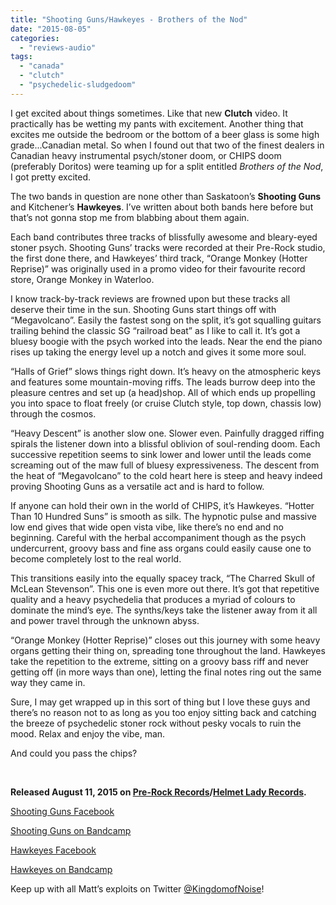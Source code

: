 ```yaml
---
title: "Shooting Guns/Hawkeyes - Brothers of the Nod"
date: "2015-08-05"
categories: 
  - "reviews-audio"
tags: 
  - "canada"
  - "clutch"
  - "psychedelic-sludgedoom"
---
```


I get excited about things sometimes. Like that new **Clutch** video. It practically has be wetting my pants with excitement. Another thing that excites me outside the bedroom or the bottom of a beer glass is some high grade...Canadian metal. So when I found out that two of the finest dealers in Canadian heavy instrumental psych/stoner doom, or CHIPS doom (preferably Doritos) were teaming up for a split entitled _Brothers of the Nod_, I got pretty excited.

The two bands in question are none other than Saskatoon’s **Shooting Guns** and Kitchener’s **Hawkeyes**. I’ve written about both bands here before but that’s not gonna stop me from blabbing about them again.

Each band contributes three tracks of blissfully awesome and bleary-eyed stoner psych. Shooting Guns’ tracks were recorded at their Pre-Rock studio, the first done there, and Hawkeyes’ third track, “Orange Monkey (Hotter Reprise)” was originally used in a promo video for their favourite record store, Orange Monkey in Waterloo.

I know track-by-track reviews are frowned upon but these tracks all deserve their time in the sun. Shooting Guns start things off with “Megavolcano”. Easily the fastest song on the split, it’s got squalling guitars trailing behind the classic SG “railroad beat” as I like to call it. It’s got a bluesy boogie with the psych worked into the leads. Near the end the piano rises up taking the energy level up a notch and gives it some more soul.

“Halls of Grief” slows things right down. It’s heavy on the atmospheric keys and features some mountain-moving riffs. The leads burrow deep into the pleasure centres and set up (a head)shop. All of which ends up propelling you into space to float freely (or cruise Clutch style, top down, chassis low) through the cosmos.

“Heavy Descent” is another slow one. Slower even. Painfully dragged riffing spirals the listener down into a blissful oblivion of soul-rending doom. Each successive repetition seems to sink lower and lower until the leads come screaming out of the maw full of bluesy expressiveness. The descent from the heat of “Megavolcano” to the cold heart here is steep and heavy indeed proving Shooting Guns as a versatile act and is hard to follow.

If anyone can hold their own in the world of CHIPS, it’s Hawkeyes. “Hotter Than 10 Hundred Suns” is smooth as silk. The hypnotic pulse and massive low end gives that wide open vista vibe, like there’s no end and no beginning. Careful with the herbal accompaniment though as the psych undercurrent, groovy bass and fine ass organs could easily cause one to become completely lost to the real world.

This transitions easily into the equally spacey track, “The Charred Skull of McLean Stevenson”. This one is even more out there. It’s got that repetitive quality and a heavy psychedelia that produces a myriad of colours to dominate the mind’s eye. The synths/keys take the listener away from it all and power travel through the unknown abyss.

“Orange Monkey (Hotter Reprise)” closes out this journey with some heavy organs getting their thing on, spreading tone throughout the land. Hawkeyes take the repetition to the extreme, sitting on a groovy bass riff and never getting off (in more ways than one), letting the final notes ring out the same way they came in.

Sure, I may get wrapped up in this sort of thing but I love these guys and there’s no reason not to as long as you too enjoy sitting back and catching the breeze of psychedelic stoner rock without pesky vocals to ruin the mood. Relax and enjoy the vibe, man.

And could you pass the chips?

 

**Released August 11, 2015 on [Pre-Rock Records](http://www.prerockrecords.com/)/[Helmet Lady Records](http://helmetladyrecords.com/).**

[Shooting Guns Facebook](https://www.facebook.com/shootinggunsband)

[Shooting Guns on Bandcamp](https://shootingguns.bandcamp.com/)

[Hawkeyes Facebook](https://www.facebook.com/HawkeyesDoom)

[Hawkeyes on Bandcamp](https://hawkeyes.bandcamp.com/)

Keep up with all Matt’s exploits on Twitter [@KingdomofNoise](http://www.twitter.com/kingdomofnoise)!
